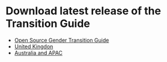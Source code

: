 # Download latest release of the Transition Guide

* [Open Source Gender Transition Guide](https://github.com/AshtonDavis/open-source-transition-resources/raw/main/releases/transgender-resources.pdf)
* [United Kingdon](https://github.com/AshtonDavis/open-source-transition-resources/raw/main/releases/uk-transgender-resources.pdf)
* [Australia and APAC](https://github.com/AshtonDavis/open-source-transition-resources/raw/main/releases/apac-transgender-resources.pdf)
